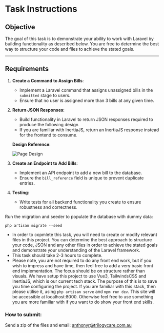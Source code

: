 # **Task Instructions**

## **Objective**
The goal of this task is to demonstrate your ability to work with Laravel by building functionality as described below. You are free to determine the best way to structure your code and files to achieve the stated goals.

---

## **Requirements**

1. **Create a Command to Assign Bills**:
   - Implement a Laravel command that assigns unassigned bills in the `submitted` stage to users.
   - Ensure that no user is assigned more than 3 bills at any given time.

2. **Return JSON Responses**:
   - Build functionality in Laravel to return JSON responses required to produce the following design.
   - If you are familiar with InertiaJS, return an InertiaJS response instead for the frontend to consume.

   **Design Reference**:

   ![Page Design](https://trilogy-care-public-hosted.s3.ap-southeast-2.amazonaws.com/other/design.png)

3. **Create an Endpoint to Add Bills**:
   - Implement an API endpoint to add a new bill to the database.
   - Ensure the `bill_reference` field is unique to prevent duplicate entries.

4. **Testing**:
   - Write tests for all backend functionality you create to ensure robustness and correctness.


Run the migration and seeder to populate the database with dummy data: 
```
php artisan migrate --seed
```

- In order to copmlete this task, you will need to create or modify relevant files in this project. You can determine the best approach to structure your code, JSON and any other files in order to achieve the stated goals and demonstrate your understanding of the Laravel framework.
- This task should take 2-3 hours to complete.
- Please note, you are not required to do any front end work, but if you wish to impress and have time, then feel free to add a very basic front end implementation. The focus should be on structure rather than visuals. We have setup this project to use Vue3, TailwindsCSS and InertiaJS, which is our current tech stack. The purpose of this is to save you time configuring the project. If you are familiar with this stack, then please utilise it, using ```php artisan serve``` and ```npm run dev```. This site will be accessible at localhost:8000. Otherwise feel free to use something you are more familiar with if you want to do show your front end skills.

### How to submit:

Send a zip of the files and email: anthonyr@trilogycare.com.au


